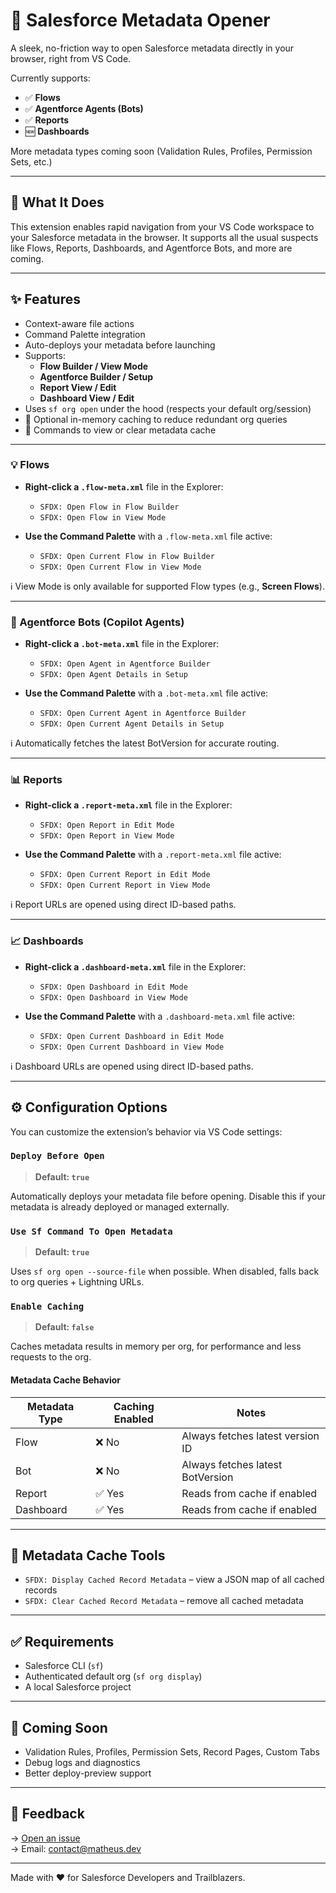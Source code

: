 # 🚀 Salesforce Metadata Opener

A sleek, no-friction way to open Salesforce metadata directly in your browser, right from VS Code.

Currently supports:

- ✅ **Flows**
- ✅ **Agentforce Agents (Bots)**
- ✅ **Reports**
- 🆕 **Dashboards**

More metadata types coming soon (Validation Rules, Profiles, Permission Sets, etc.)

---

## 🧠 What It Does

This extension enables rapid navigation from your VS Code workspace to your Salesforce metadata in the browser. It supports all the usual suspects like Flows, Reports, Dashboards, and Agentforce Bots, and more are coming.

---

## ✨ Features

- Context-aware file actions
- Command Palette integration
- Auto-deploys your metadata before launching
- Supports:
  - **Flow Builder / View Mode**
  - **Agentforce Builder / Setup**
  - **Report View / Edit**
  - **Dashboard View / Edit**
- Uses `sf org open` under the hood (respects your default org/session)
- 💾 Optional in-memory caching to reduce redundant org queries
- 👀 Commands to view or clear metadata cache

---

### 💡 Flows

- **Right-click a `.flow-meta.xml`** file in the Explorer:

  - `SFDX: Open Flow in Flow Builder`
  - `SFDX: Open Flow in View Mode`

- **Use the Command Palette** with a `.flow-meta.xml` file active:
  - `SFDX: Open Current Flow in Flow Builder`
  - `SFDX: Open Current Flow in View Mode`

ℹ️ View Mode is only available for supported Flow types (e.g., **Screen Flows**).

---

### 🤖 Agentforce Bots (Copilot Agents)

- **Right-click a `.bot-meta.xml`** file in the Explorer:

  - `SFDX: Open Agent in Agentforce Builder`
  - `SFDX: Open Agent Details in Setup`

- **Use the Command Palette** with a `.bot-meta.xml` file active:
  - `SFDX: Open Current Agent in Agentforce Builder`
  - `SFDX: Open Current Agent Details in Setup`

ℹ️ Automatically fetches the latest BotVersion for accurate routing.

---

### 📊 Reports

- **Right-click a `.report-meta.xml`** file in the Explorer:

  - `SFDX: Open Report in Edit Mode`
  - `SFDX: Open Report in View Mode`

- **Use the Command Palette** with a `.report-meta.xml` file active:
  - `SFDX: Open Current Report in Edit Mode`
  - `SFDX: Open Current Report in View Mode`

ℹ️ Report URLs are opened using direct ID-based paths.

---

### 📈 Dashboards

- **Right-click a `.dashboard-meta.xml`** file in the Explorer:

  - `SFDX: Open Dashboard in Edit Mode`
  - `SFDX: Open Dashboard in View Mode`

- **Use the Command Palette** with a `.dashboard-meta.xml` file active:
  - `SFDX: Open Current Dashboard in Edit Mode`
  - `SFDX: Open Current Dashboard in View Mode`

ℹ️ Dashboard URLs are opened using direct ID-based paths.

---

## ⚙️ Configuration Options

You can customize the extension’s behavior via VS Code settings:

### `Deploy Before Open`

> **Default: `true`**

Automatically deploys your metadata file before opening.
Disable this if your metadata is already deployed or managed externally.

### `Use Sf Command To Open Metadata`

> **Default: `true`**

Uses `sf org open --source-file` when possible. When disabled, falls back to org queries + Lightning URLs.

### `Enable Caching`

> **Default: `false`**

Caches metadata results in memory per org, for performance and less requests to the org.

#### Metadata Cache Behavior

| Metadata Type | Caching Enabled | Notes                            |
| ------------- | --------------- | -------------------------------- |
| Flow          | ❌ No           | Always fetches latest version ID |
| Bot           | ❌ No           | Always fetches latest BotVersion |
| Report        | ✅ Yes          | Reads from cache if enabled      |
| Dashboard     | ✅ Yes          | Reads from cache if enabled      |

---

## 🧪 Metadata Cache Tools

- `SFDX: Display Cached Record Metadata` – view a JSON map of all cached records
- `SFDX: Clear Cached Record Metadata` – remove all cached metadata

---

## ✅ Requirements

- Salesforce CLI (`sf`)
- Authenticated default org (`sf org display`)
- A local Salesforce project

---

## 🔮 Coming Soon

- Validation Rules, Profiles, Permission Sets, Record Pages, Custom Tabs
- Debug logs and diagnostics
- Better deploy-preview support

---

## 📣 Feedback

→ [Open an issue](https://github.com/gitmatheus/sf-metadata-opener/issues)  
→ Email: [contact@matheus.dev](mailto:contact@matheus.dev)

---

Made with ❤️ for Salesforce Developers and Trailblazers.
